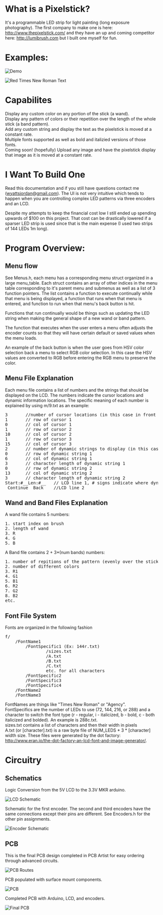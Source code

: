 <!-- # Documentation Roadmap
1. Comment Code (add general program flow to ReadME)
2. Add dependent libraries to this repo
3. Add circuitry info (schematics, PCB design + parts)
4. Physical construction imgs
5. Software modification instructions (if using different pins)
6. Menu demo of some sort?  -->

# What is a Pixelstick?
It's a programmable LED strip for light painting (long exposure photography). The first company to make one is here: http://www.thepixelstick.com/ and they have an up and coming competitor here: http://lumibrush.com but I built one myself for fun. 

# Examples:
![Demo](/imgs/pxl_stick.jpg)  

![Red Times New Roman Text](/imgs/pxl_gcc.jpg)  



# Capabilites

  Display any custom color on any portion of the stick (a wand).  
  Display any pattern of colors or their repetition over the length of the whole stick (a band pattern).  
  Add any custom string and display the text as the pixelstick is moved at a constant rate.  
      Multiple fonts supported as well as bold and italizied versions of those fonts.  
  Coming soon! (hopefully) Upload any image and have the pixelstick display that image as it is moved at a constant rate.  

# I Want To Build One
  Read this documentation and if you still have questions contact me (wyattsjordan@gmail.com).
  The UI is not very intuitive which tends to happen when you are controlling complex LED patterns via three encoders and an LCD.

  Despite my attempts to keep the financial cost low I still ended up spending upwards of $100 on this project. That cost can be drastically lowered if a sparser LED strip is used since that is the main expense (I used two strips of 144 LEDs 1m long).
  

# Program Overview:  

## Menu flow  
  See Menus.h, each menu has a corresponding menu struct organized in a large menu_table. Each struct contains an array of other indices in the menu table corresponding to it's parent menu and submenus as well as a list of 3 function pointers. The list contains a function to execute continually while that menu is being displayed, a function that runs when that menu is entered, and function to run when that menu's back button is hit.  

  Functions that run continually would be things such as updating the LED string when making the general shape of a new wand or band pattern.  

  The function that executes when the user enters a menu often adjusts the encoder counts so that they will have certain default or saved values when the menu loads.  
 
  An example of the back button is when the user goes from HSV color selection back a menu to select RGB color selection. In this case the HSV values are converted to RGB before entering the RGB menu to preserve the color.


## Menu File Explanation  
Each menu file contains a list of numbers and the strings that should be displayed on the LCD. The numbers indicate the cursor locations and dynamic information locations. The specific meaning of each number is explained by using m/9.txt as an example:  
<pre>
3       //number of cursor locations (in this case in front of Continue, Back, and one one more at the very end to quit to main            
1       // row of cursor 1  
0       // col of cursor 1  
1       // row of cursor 2  
10      // col of cursor 2  
1       // row of cursor 3  
15      // col of cursor 3  
2       // number of dynamic strings to display (in this case start and length)  
0       // row of dynamic string 1  
6       // col of dynamic string 1  
3       // character length of dynamic string 1  
0       // row of dynamic string 2  
13      // col of dynamic string 2  
3       // character length of dynamic string 2  
Start:#__Len:#__   // LCD line 1, # signs indicate where dynamic characters will be displayed
 Continue  Back    //LCD line 2
</pre>

## Wand and Band Files Explanation  

A wand file contains 5 numbers:  
<pre>
1. start index on brush  
2. length of wand  
3. R  
4. G  
5. B  
</pre>

A Band file contains 2 + 3*(num bands) numbers:
<pre>
1. number of repitions of the pattern (evenly over the stick)
2. number of different colors
3. R1
4. G1
5. B1
6. R2
7. G2
8. B2 
etc.  
</pre>
## Font File System  
Fonts are organized in the following fashion  
<pre>
f/  
    /FontName1  
        /FontSpecific1 (Ex: 144r.txt)  
                /sizes.txt  
                /A.txt  
                /B.txt  
                /C.txt  
                etc. for all characters  
        /FontSpecific2  
        /FontSpecific3  
        /FontSpecific4  
    /FontName2  
    /FontName3  
</pre>
FontNames are things like "Times New Roman" or "Agency".    
    FontSpecifics are the number of LEDs to use (72, 144, 216, or 288) and a character to switch the font type (r - regular, i - italicized, b - bold, c - both italicized and bolded). An example is 288c.txt.  
    sizes.txt contains a list of characters and then their width in pixels  
	A.txt (or [character].txt) is a raw byte file of NUM_LEDS * 3 * [character] width size. These files were generated by the dot factory: http://www.eran.io/the-dot-factory-an-lcd-font-and-image-generator/.  

# Circuitry

## Schematics
Logic Conversion from the 5V LCD to the 3.3V MKR arduino.

![LCD Schematic](/imgs/logic_converter_schematic.PNG)

Schematic for the first encoder. The second and third encoders have the same connections except their pins are different. See Encoders.h for the other pin assignments.  

![Encoder Schematic](/imgs/encoder_schematic.PNG)
## PCB
This is the final PCB design completed in PCB Artist for easy ordering through advanced circuits. 

![PCB Routes](/imgs/pcb_routed.PNG)

PCB populated with surface mount components.

![PCB](/imgs/populated_PCB.jpg)

Completed PCB with Arduino, LCD, and encoders.  

![Final PCB](/imgs/final_pcb.jpg)

